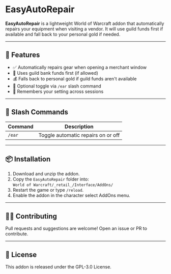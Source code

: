 ﻿# EasyAutoRepair

**EasyAutoRepair** is a lightweight World of Warcraft addon that automatically repairs your equipment when visiting a vendor. It will use guild funds first if available and fall back to your personal gold if needed.

---

## 🔧 Features

- ✅ Automatically repairs gear when opening a merchant window
- 🏦 Uses guild bank funds first (if allowed)
- 💰 Falls back to personal gold if guild funds aren't available
- 🔁 Optional toggle via `/ear` slash command
- 💾 Remembers your setting across sessions

---

## 💬 Slash Commands

| Command | Description						   |
|---------|------------------------------------|
| `/ear`  | Toggle automatic repairs on or off |

---

## 📦 Installation

1. Download and unzip the addon.
2. Copy the `EasyAutoRepair` folder into:  
   `World of Warcraft/_retail_/Interface/AddOns/`
3. Restart the game or type `/reload`.
4. Enable the addon in the character select AddOns menu.

---

## 🧑‍💻 Contributing

Pull requests and suggestions are welcome! Open an issue or PR to contribute.

---

## 📄 License

This addon is released under the GPL-3.0 License.
